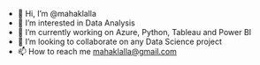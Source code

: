 - 👋 Hi, I’m @mahaklalla
- 👀 I’m interested in Data Analysis
- 🌱 I’m currently working on Azure, Python, Tableau and Power BI
- 💞️ I’m looking to collaborate on any Data Science project
- 📫 How to reach me mahaklalla@gmail.com

<!---
mahaklalla/mahaklalla is a ✨ special ✨ repository because its `README.md` (this file) appears on your GitHub profile.
You can click the Preview link to take a look at your changes.
--->
